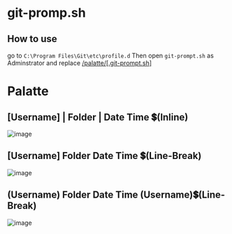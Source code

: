 # git-promp.sh

## How to use

go to `C:\Program Files\Git\etc\profile.d`
Then open `git-prompt.sh` as Adminstrator and replace [/palatte/[.git-prompt.sh]](https://github.com/pphatdev/git-palatte/blob/main/promp/.git-promp.sh)


# Palatte
## [Username] | Folder | Date Time 💲(Inline)

![image](https://github.com/pphatdev/git-palatte/assets/65520537/ec701bc5-2f1b-45a0-9c49-eb58f6345e21)

## [Username] Folder Date Time 💲(Line-Break)
![image](https://github.com/pphatdev/git-bash-palatte/assets/65520537/f9365be2-5370-4d08-8a90-ea2667f4466a)

## (Username) Folder Date Time (Username)💲(Line-Break)
![image](https://github.com/pphatdev/git-bash-palatte/assets/65520537/91bdbaea-1540-4cbc-9d09-45401025bdc1)
